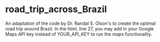 # road_trip_across_Brazil
An adaptation of the code by Dr. Randal S. Olson's to create the optimal road trip around Brazil.
In the html, line 27, you may add in your Google Maps API key instead of YOUR_API_KEY to run the maps functionality.
